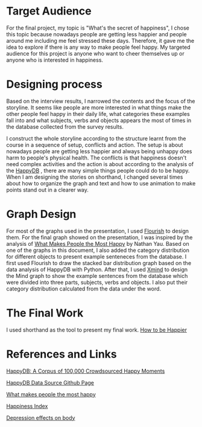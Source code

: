 # Target Audience
For the final project, my topic is "What's the secret of happiness", I chose this topic because nowadays people are getting less happier and people around me including me feel stressed these days. 
Therefore, it gave me the idea to explore if there is any way to make people feel happy. My targeted audience for this project is anyone who want to cheer themselves up or anyone who is interested in happiness. 

# Designing process

Based on the interview results, I narrowed the contents and the focus of the storyline. It seems like people are more interested in what things make the other people feel happy in their daily life, what categories these examples fall into and what subjects, verbs and objects appears the most of times in the database collected from the survey results. 

I construct the whole storyline according to the structure learnt from the course in a sequence of setup, conflicts and action. The setup is about nowadays people are getting less happier and always being unhappy does harm to people's physical health. The conflicts is that happiness doesn't need complex
activities and the action is about according to the analysis of the [HappyDB](https://megagon.ai/happydb-a-happiness-database-of-100000-happy-moments/) , there are many simple things people could do to be happy. When I am designing the stories on shorthand, I changed several times about how to organize the graph and text and how to use animation to make points stand out in a clearer way.



# Graph Design
For most of the graphs used in the presentation, I used [Flourish](https://flourish.studio/) to design them.
For the final graph showed on the presentation, I was inspired by the analysis of [What Makes People the Most Happy](https://flowingdata.com/2018/06/21/what-makes-people-the-most-happy/) by Nathan Yau. Based on one of the graphs in this document, 
I also added the category distribution for different objects to present example senteneces from the database. I first used Flourish to draw the stacked bar distribution graph based on the data analysis of HappyDB with Python. After that, I used [Xmind](https://xmind.app/) to design the Mind graph to show the example sentences from the database which  were divided into three parts, subjects, verbs and objects. I also put their category distribution calculated from the data under the word. 

# The Final Work

I used shorthand as the tool to present my final work. [How to be Happier](https://carnegiemellon.shorthandstories.com/how-to-be-happier/index.html)

# References and Links
[HappyDB: A Corpus of 100,000 Crowdsourced Happy Moments](https://megagon.ai/happydb-a-happiness-database-of-100000-happy-moments/)

[HappyDB Data Source Github Page](https://github.com/megagonlabs/HappyDB)

[What makes people the most happy](https://flowingdata.com/2018/06/21/what-makes-people-the-most-happy/)

[Happiness Index](https://www.theglobaleconomy.com/rankings/happiness/#:~:text=The%20average%20for%202021%20based,available%20from%202013%20to%202021.)

[Depression effects on body](https://www.healthline.com/health/depression/effects-on-body#what-it-is)

